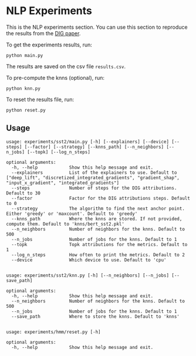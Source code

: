# NLP Experiments

This is the NLP experiments section. You can use this
section to reproduce the results from the 
[DIG paper](https://arxiv.org/abs/2108.13654).

To get the experiments results, run:

```shell script
python main.py
```

The results are saved on the csv file ``results.csv``. 

To pre-compute the knns (optional), run:

```shell script
python knn.py
```

To reset the results file, run:

```shell script
python reset.py
```

## Usage

```
usage: experiments/sst2/main.py [-h] [--explainers] [--device] [--steps] [--factor] [--strategy] [--knns_path] [--n_neighbors] [--n_jobs] [--topk] [--log_n_steps]

optional arguments:
  -h, --help            Show this help message and exit.
  --explainers          List of the explainers to use. Default to ["deep_lift", "discretized_integrated_gradients", "gradient_shap", "input_x_gradient", "integrated_gradients"]
  --steps               Number of steps for the DIG attributions. Default to 30
  --factor              Factor for the DIG attributions steps. Default to 0
  --strategy            The algorithm to find the next anchor point. Either 'greedy' or 'maxcount'. Default to 'greedy'
  --knns_path           Where the knns are stored. If not provided, compute them. Default to 'knns/bert_sst2.pkl'
  --n_neighbors         Number of neighbors for the knns. Default to 500
  --n_jobs              Number of jobs for the knns. Default to 1
  --topk                Topk attributions for the metrics. Default to 1
  --log_n_steps         How often to print the metrics. Default to 2
  --device              Which device to use. Default to 'cpu'
  
```

```
usage: experiments/sst2/knn.py [-h] [--n_neighbors] [--n_jobs] [--save_path]

optional arguments:
  -h, --help            Show this help message and exit.
  --n_neighbors         Number of neighbors for the knns. Default to 500
  --n_jobs              Number of jobs for the knns. Default to 1
  --save_path           Where to store the knns. Default to 'knns'
  
```

```
usage: experiments/hmm/reset.py [-h]

optional arguments:
  -h, --help            Show this help message and exit.
```
